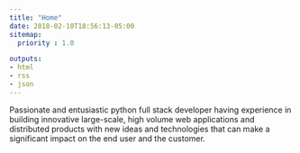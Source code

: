```yaml
---
title: "Home"
date: 2018-02-10T18:56:13-05:00
sitemap:
  priority : 1.0

outputs:
- html
- rss
- json
---
```

Passionate and entusiastic python full stack developer having experience in building innovative large-scale, high volume web applications and distributed products with new ideas and technologies that can make a significant impact on the end user and the customer.